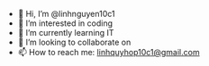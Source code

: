 - 👋 Hi, I’m @linhnguyen10c1
- 👀 I’m interested in coding
- 🌱 I’m currently learning IT
- 💞️ I’m looking to collaborate on 
- 📫 How to reach me: linhquyhop10c1@gmail.com

<!---
linhnguyen10c1/linhnguyen10c1 is a ✨ special ✨ repository because its `README.md` (this file) appears on your GitHub profile.
You can click the Preview link to take a look at your changes.
--->
